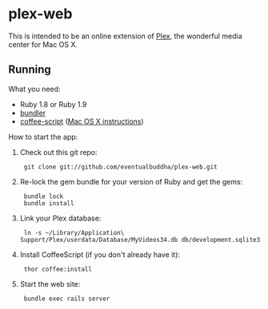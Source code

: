 # plex-web

This is intended to be an online extension of [Plex](http://www.plexapp.com/), the wonderful media center for Mac OS X.

## Running

What you need:

* Ruby 1.8 or Ruby 1.9
* [bundler](http://github.com/carlhuda/bundler)
* [coffee-script](http://jashkenas.github.com/coffee-script/) ([Mac OS X instructions](http://brian.maybeyoureinsane.net/blog/2010/03/22/installing-coffeescriptnodejs-on-mac-os-x/))

How to start the app:

1. Check out this git repo:

        git clone git://github.com/eventualbuddha/plex-web.git

2. Re-lock the gem bundle for your version of Ruby and get the gems:

        bundle lock
        bundle install

3. Link your Plex database:

        ln -s ~/Library/Application\ Support/Plex/userdata/Database/MyVideos34.db db/development.sqlite3

4. Install CoffeeScript (if you don't already have it):

        thor coffee:install

5. Start the web site:

        bundle exec rails server